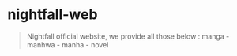 # nightfall-web
> Nightfall official website, 
we provide all those below :
manga - manhwa - manha - novel
